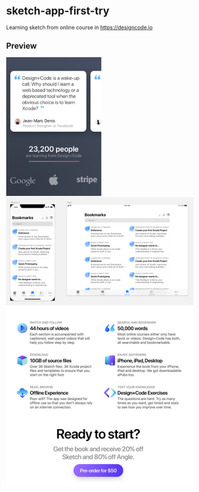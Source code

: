 # sketch-app-first-try
Learning sketch from online course in https://designcode.io

## Preview
<img src="https://github.com/omrobbie/sketch-app-first-try/blob/master/screenshot/preview1.png" width="256" />
<img src="https://github.com/omrobbie/sketch-app-first-try/blob/master/screenshot/preview2.png" />
<img src="https://github.com/omrobbie/sketch-app-first-try/blob/master/screenshot/preview3.png" />

